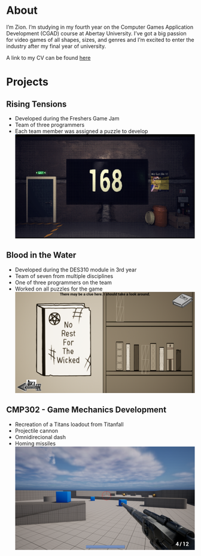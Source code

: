 # About
I’m Zion. I’m studying in my fourth year on the Computer Games Application Development (CGAD) course at Abertay University. I’ve got a big passion for video games of all shapes, sizes, and genres and I’m excited to enter the industry after my final year of university.  
  
A link to my CV can be found [here](https://liveabertayac-my.sharepoint.com/:w:/g/personal/2104054_uad_ac_uk/EepRNWqgIw1Lp2WA6_3Hq7sBJGpdXfLhUErnWRfti4bFRA)

# Projects

## Rising Tensions
- Developed during the Freshers Game Jam
- Team of three programmers
- Each team member was assigned a puzzle to develop
![Rising Tensions](/assets/img/risingten.png)

## Blood in the Water
- Developed during the DES310 module in 3rd year
- Team of seven from multiple disciplines
- One of three programmers on the team
- Worked on all puzzles for the game
![Blood in the Water](/assets/img/bloodwater.png)

## CMP302 - Game Mechanics Development
- Recreation of a Titans loadout from Titanfall
- Projectile cannon
- Omnidirecional dash
- Homing missiles
![CMP302](/assets/img/titan.png)
